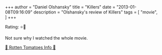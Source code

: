 +++
author = "Daniel Olshansky"
title = "Killers"
date = "2013-01-08T09:16:09"
description = "Olshansky's review of Killers"
tags = [
    "movie",
]
+++

Rating: ⭐🌟

Not sure why I watched the whole movie.

[🍅 Rotten Tomatoes Info 🍅](https://www.rottentomatoes.com//m/killers_2010)